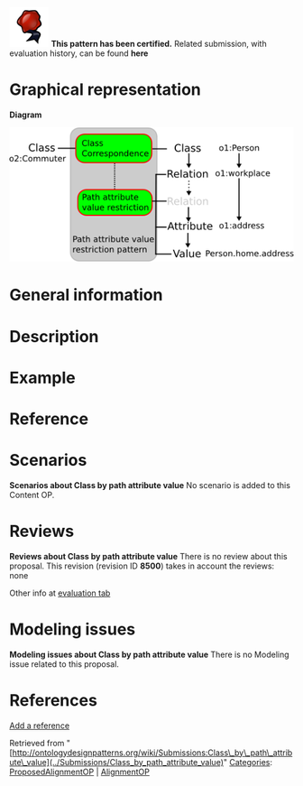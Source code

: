 [![](../images/thumb/b/b5/Certified.png/70px-Certified.png)](../Image/Certified.png "Certified.png") __This pattern has been certified.__
Related submission, with evaluation history, can be found __here__





#  Graphical representation


__Diagram__




[![Image:Class-by-path-attribute-value.png](../images/f/f8/Class-by-path-attribute-value.png)](../Image/Class-by-path-attribute-value.png "Image:Class-by-path-attribute-value.png")




#  General information


  




#  Description


  




#  Example


  




#  Reference


  




#  Scenarios



__Scenarios about Class by path attribute value__
No scenario is added to this Content OP.




#  Reviews



__Reviews about Class by path attribute value__
There is no review about this proposal.
This revision (revision ID __8500__) takes in account the reviews: none


Other info at [evaluation tab](http://ontologydesignpatterns.org/wiki/index.php?title=Submissions:Class_by_path_attribute_value&action=evaluation "http://ontologydesignpatterns.org/wiki/index.php?title=Submissions:Class_by_path_attribute_value&action=evaluation")




  




#  Modeling issues



__Modeling issues about Class by path attribute value__
There is no Modeling issue related to this proposal.




  




#  References


[Add a reference](index.php@title=Odp%253AAdd_reference&subject=Submissions%253AClass+by+path+attribute+value.html "http://ontologydesignpatterns.org/wiki/index.php?title=Odp:Add_reference&subject=Submissions%3AClass+by+path+attribute+value")


  






Retrieved from "[http://ontologydesignpatterns.org/wiki/Submissions:Class\_by\_path\_attribute\_value](../Submissions/Class_by_path_attribute_value)"
 [Categories](http://ontologydesignpatterns.org/wiki/Special:Categories "Special:Categories"): [ProposedAlignmentOP](../Category/ProposedAlignmentOP "Category:ProposedAlignmentOP") | [AlignmentOP](../Category/AlignmentOP "Category:AlignmentOP")